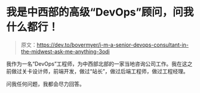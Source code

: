 # 我是中西部的高级“DevOps”顾问，问我什么都行！

> 原文：<https://dev.to/bovermyer/i-m-a-senior-devops-consultant-in-the-midwest-ask-me-anything-3odi>

我作为一名“DevOps”工程师，为中西部北部的一家当地咨询公司工作。我在这之前做过关卡设计师，前端开发，做过“站长”，做过后端工程师，做过工程经理。

问我任何问题，我都会尽力回答。